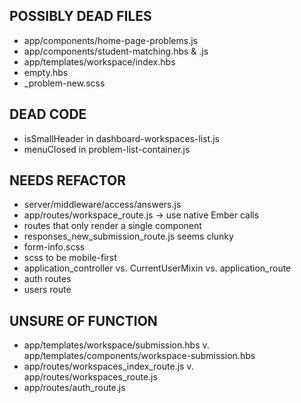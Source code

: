 ## POSSIBLY DEAD FILES
- app/components/home-page-problems.js
- app/components/student-matching.hbs & .js
- app/templates/workspace/index.hbs
- empty.hbs
- _problem-new.scss

## DEAD CODE
- isSmallHeader in dashboard-workspaces-list.js
- menuClosed in problem-list-container.js


## NEEDS REFACTOR
- server/middleware/access/answers.js
- app/routes/workspace_route.js -> use native Ember calls
- routes that only render a single component
- responses_new_submission_route.js seems clunky
- form-info.scss
- scss to be mobile-first
- application_controller vs. CurrentUserMixin vs. application_route
- auth routes
- users route

## UNSURE OF FUNCTION
- app/templates/workspace/submission.hbs v. app/templates/components/workspace-submission.hbs
- app/routes/workspaces_index_route.js v. app/routes/workspaces_route.js
- app/routes/auth_route.js